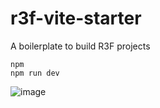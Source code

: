 # r3f-vite-starter
A boilerplate to build R3F projects

```
npm
npm run dev
```


![image](https://user-images.githubusercontent.com/6551176/221732091-23ee52cb-4150-42fa-b998-43628d7a6b0d.png)
